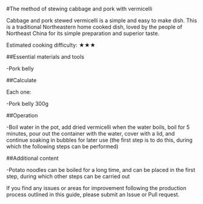 #The method of stewing cabbage and pork with vermicelli

Cabbage and pork stewed vermicelli is a simple and easy to make dish. This is a traditional Northeastern home cooked dish, loved by the people of Northeast China for its simple preparation and superior taste.

Estimated cooking difficulty: ★★★

##Essential materials and tools

-Pork belly

##Calculate

Each one:

-Pork belly 300g

##Operation

-Boil water in the pot, add dried vermicelli when the water boils, boil for 5 minutes, pour out the container with the water, cover with a lid, and continue soaking in bubbles for later use (the first step is to do this, during which the following steps can be performed)

##Additional content

-Potato noodles can be boiled for a long time, and can be placed in the first step, during which other steps can be carried out

If you find any issues or areas for improvement following the production process outlined in this guide, please submit an Issue or Pull request.